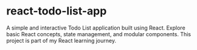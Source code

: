 # react-todo-list-app
A simple and interactive Todo List application built using React. Explore basic React concepts, state management, and modular components. This project is part of my React learning journey.
